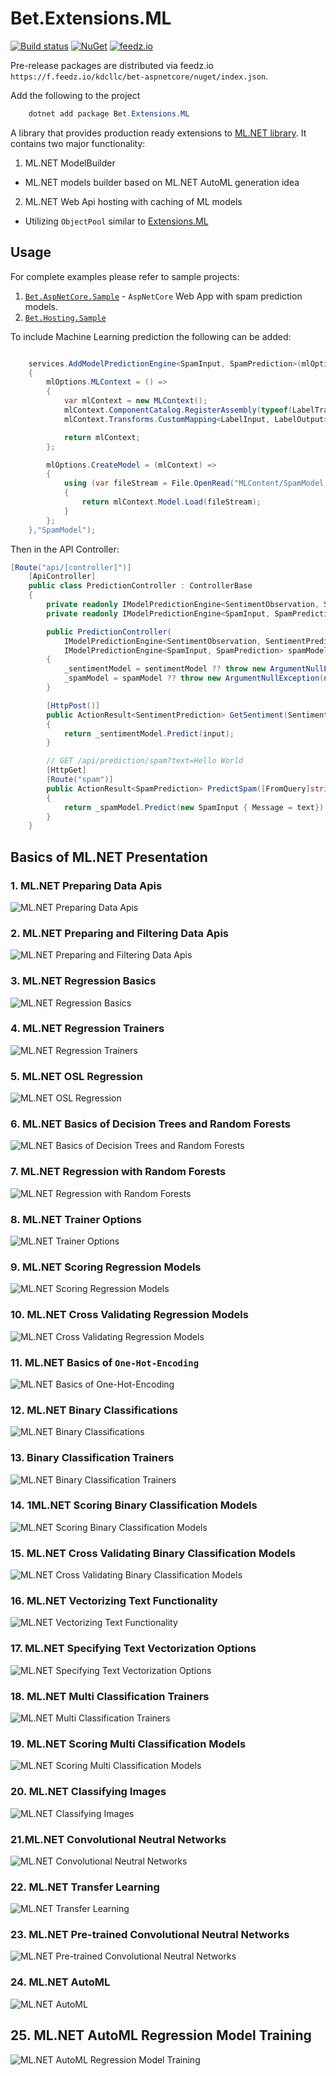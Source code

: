 ﻿# Bet.Extensions.ML

[![Build status](https://ci.appveyor.com/api/projects/status/fo9rakj7s7uhs3ij?svg=true)](https://ci.appveyor.com/project/kdcllc/bet-aspnetcore)
[![NuGet](https://img.shields.io/nuget/v/Bet.Extensions.ML.svg)](https://www.nuget.org/packages?q=Bet.Extensions.ML)
[![feedz.io](https://img.shields.io/badge/endpoint.svg?url=https://f.feedz.io/kdcllc/bet-aspnetcore/shield/Bet.Extensions.ML/latest)](https://f.feedz.io/kdcllc/bet-aspnetcore/packages/Bet.Extensions.ML/latest/download)

Pre-release packages are distributed via feedz.io `https://f.feedz.io/kdcllc/bet-aspnetcore/nuget/index.json`.

Add the following to the project

```csharp
    dotnet add package Bet.Extensions.ML
```

A library that provides production ready extensions to [ML.NET library](https://github.com/dotnet/machinelearning).
It contains two major functionality:

1. ML.NET ModelBuilder

- ML.NET models builder based on ML.NET AutoML generation idea

2. ML.NET Web Api hosting with caching of ML models

- Utilizing `ObjectPool` similar to  [Extensions.ML](https://github.com/glennc/Extensions.ML)

## Usage

For complete examples please refer to sample projects:

1. [`Bet.AspNetCore.Sample`](../Bet.AspNetCore.Sample/README.md) - `AspNetCore` Web App with spam prediction models.
2. [`Bet.Hosting.Sample`](../Bet.Hosting.Sample/README.md)

To include Machine Learning prediction the following can be added:

```csharp

    services.AddModelPredictionEngine<SpamInput, SpamPrediction>(mlOptions =>
    {
        mlOptions.MLContext = () =>
        {
            var mlContext = new MLContext();
            mlContext.ComponentCatalog.RegisterAssembly(typeof(LabelTransfomer).Assembly);
            mlContext.Transforms.CustomMapping<LabelInput, LabelOutput>(LabelTransfomer.Transform, nameof(LabelTransfomer.Transform));

            return mlContext;
        };

        mlOptions.CreateModel = (mlContext) =>
        {
            using (var fileStream = File.OpenRead("MLContent/SpamModel.zip"))
            {
                return mlContext.Model.Load(fileStream);
            }
        };
    },"SpamModel");
```

Then in the API Controller:

```csharp
[Route("api/[controller]")]
    [ApiController]
    public class PredictionController : ControllerBase
    {
        private readonly IModelPredictionEngine<SentimentObservation, SentimentPrediction> _sentimentModel;
        private readonly IModelPredictionEngine<SpamInput, SpamPrediction> _spamModel;

        public PredictionController(
            IModelPredictionEngine<SentimentObservation, SentimentPrediction> sentimentModel,
            IModelPredictionEngine<SpamInput, SpamPrediction> spamModel)
        {
            _sentimentModel = sentimentModel ?? throw new ArgumentNullException(nameof(sentimentModel));
            _spamModel = spamModel ?? throw new ArgumentNullException(nameof(spamModel));
        }

        [HttpPost()]
        public ActionResult<SentimentPrediction> GetSentiment(SentimentObservation input)
        {
            return _sentimentModel.Predict(input);
        }

        // GET /api/prediction/spam?text=Hello World
        [HttpGet]
        [Route("spam")]
        public ActionResult<SpamPrediction> PredictSpam([FromQuery]string text)
        {
            return _spamModel.Predict(new SpamInput { Message = text});
        }
    }
```

## Basics of ML.NET Presentation

### 1. ML.NET Preparing Data Apis

![ML.NET Preparing Data Apis](../../img/ml.net/01-ml.net-preparing-data-apis.png)

### 2. ML.NET Preparing and Filtering Data Apis

![ML.NET Preparing and Filtering Data Apis](../../img/ml.net/02-ml.net-preparing-filtering-data-apis.png)

### 3. ML.NET Regression Basics

![ML.NET Regression Basics](../../img/ml.net/03-ml.net-regression-basics.png)

### 4. ML.NET Regression Trainers

![ML.NET Regression Trainers](../../img/ml.net/04-ml.net-regression-trainers.png)

### 5. ML.NET OSL Regression

![ML.NET OSL Regression](../../img/ml.net/05-ml.net-basic-of-osl-regression.png)

### 6. ML.NET Basics of Decision Trees and Random Forests

![ML.NET Basics of Decision Trees and Random Forests](../../img/ml.net/06-ml.net-basic-of-random-tree-forests.png)

### 7. ML.NET Regression with Random Forests

![ML.NET Regression with Random Forests](../../img/ml.net/07-ml.net-regression-with-random-forsets.png)

### 8. ML.NET Trainer Options

![ML.NET Trainer Options](../../img/ml.net/08-ml.net-trainer-options-object.png)

### 9. ML.NET Scoring Regression Models

![ML.NET Scoring Regression Models](../../img/ml.net/09-ml.net-scoring-regression-models.png)

### 10. ML.NET Cross Validating Regression Models

![ML.NET Cross Validating Regression Models](../../img/ml.net/10-ml.net-cross-validating-regression-models.png)

### 11. ML.NET Basics of `One-Hot-Encoding`

![ML.NET Basics of `One-Hot-Encoding`](../../img/ml.net/11-ml.net-basics-of-one-hot-encoding.png)

### 12. ML.NET Binary Classifications

![ML.NET Binary Classifications](../../img/ml.net/12-ml.net-classifications.png)

### 13. Binary Classification Trainers

![ML.NET Binary Classification Trainers](../../img/ml.net/13-ml.net-binary-classification-trainers.png)

### 14. 1ML.NET Scoring Binary Classification Models

![ML.NET Scoring Binary Classification Models](../../img/ml.net/14-ml.net-scoring-binary-classification-models.png)

### 15. ML.NET Cross Validating Binary Classification Models

![ML.NET Cross Validating Binary Classification Models](../../img/ml.net/15-ml.net-cross-validating-binary-classification-models.png)

### 16. ML.NET Vectorizing Text Functionality

![ML.NET Vectorizing Text Functionality](../../img/ml.net/16-ml.net-vectorizing-text.png)

### 17. ML.NET Specifying Text Vectorization Options

![ML.NET Specifying Text Vectorization Options](../../img/ml.net/17-ml.net-specifying-text-vectorization-options.png)

### 18. ML.NET Multi Classification Trainers

![ML.NET Multi Classification Trainers](../../img/ml.net/18-ml.net-multi-class-classification-trainers.png)

### 19. ML.NET Scoring Multi Classification Models

![ML.NET Scoring Multi Classification Models](../../img/ml.net/19-ml.net-scoring-multi-classification-models.png)

### 20. ML.NET Classifying Images

![ML.NET Classifying Images](../../img/ml.net/20-ml.net-classifying-images.png)

### 21.ML.NET Convolutional Neutral Networks

![ML.NET Convolutional Neutral Networks](../../img/ml.net/21-ml.net-convolutional-neutral-networks.png)

### 22. ML.NET Transfer Learning

![ML.NET Transfer Learning](../../img/ml.net/22-ml.net-transfer-learning.png)

### 23. ML.NET Pre-trained Convolutional Neutral Networks

![ML.NET Pre-trained Convolutional Neutral Networks](../../img/ml.net/23-ml.net-pretrained-convolutional-neutral-networks.png)

### 24. ML.NET AutoML

![ML.NET AutoML ](../../img/ml.net/24-ml.net-automl.png)

## 25. ML.NET AutoML Regression Model Training

![ML.NET AutoML Regression Model Training](../../img/ml.net/25-ml.net-automl-regression-model.png)
